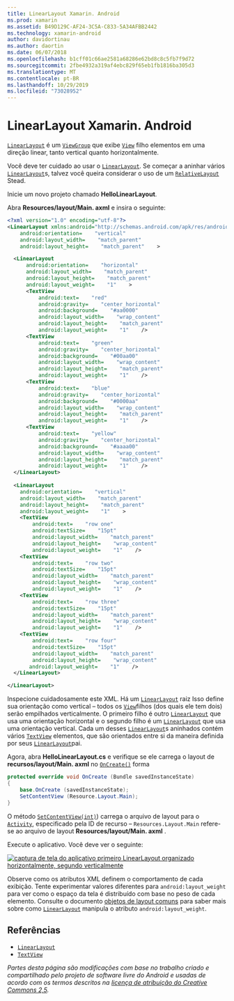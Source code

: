 ```yaml
---
title: LinearLayout Xamarin. Android
ms.prod: xamarin
ms.assetid: B49D129C-AF24-3C5A-C833-5A34AFBB2442
ms.technology: xamarin-android
author: davidortinau
ms.author: daortin
ms.date: 06/07/2018
ms.openlocfilehash: b1cff01c66ae2581a68286e62bd8c8c5fb7f9d72
ms.sourcegitcommit: 2fbe4932a319af4ebc829f65eb1fb1816ba305d3
ms.translationtype: MT
ms.contentlocale: pt-BR
ms.lasthandoff: 10/29/2019
ms.locfileid: "73028952"
---
```

# <a name="xamarinandroid-linearlayout"></a>LinearLayout Xamarin. Android

[`LinearLayout`](xref:Android.Widget.LinearLayout) é um [`ViewGroup`](xref:Android.Views.ViewGroup)
que exibe [`View`](xref:Android.Views.View) filho
elementos em uma direção linear, tanto vertical quanto horizontalmente.

Você deve ter cuidado ao usar o [`LinearLayout`](xref:Android.Widget.LinearLayout).
Se começar a aninhar vários [`LinearLayout`](xref:Android.Widget.LinearLayout)s, talvez você queira considerar o uso de um [`RelativeLayout`](xref:Android.Widget.RelativeLayout)
Stead.

Inicie um novo projeto chamado **HelloLinearLayout**.

Abra **Resources/layout/Main. axml** e insira o seguinte:

```xml
<?xml version="1.0" encoding="utf-8"?>
<LinearLayout xmlns:android="http://schemas.android.com/apk/res/android"
    android:orientation=    "vertical"
    android:layout_width=    "match_parent"
    android:layout_height=    "match_parent"    >

  <LinearLayout
      android:orientation=    "horizontal"
      android:layout_width=    "match_parent"
      android:layout_height=    "match_parent"
      android:layout_weight=    "1"    >
      <TextView
          android:text=    "red"
          android:gravity=    "center_horizontal"
          android:background=    "#aa0000"
          android:layout_width=    "wrap_content"
          android:layout_height=    "match_parent"
          android:layout_weight=    "1"    />
      <TextView
          android:text=    "green"
          android:gravity=    "center_horizontal"
          android:background=    "#00aa00"
          android:layout_width=    "wrap_content"
          android:layout_height=    "match_parent"
          android:layout_weight=    "1"    />
      <TextView
          android:text=    "blue"
          android:gravity=    "center_horizontal"
          android:background=    "#0000aa"
          android:layout_width=    "wrap_content"
          android:layout_height=    "match_parent"
          android:layout_weight=    "1"    />
      <TextView
          android:text=    "yellow"
          android:gravity=    "center_horizontal"
          android:background=    "#aaaa00"
          android:layout_width=    "wrap_content"
          android:layout_height=    "match_parent"
          android:layout_weight=    "1"    />
  </LinearLayout>
        
  <LinearLayout
    android:orientation=    "vertical"
    android:layout_width=    "match_parent"
    android:layout_height=    "match_parent"
    android:layout_weight=    "1"    >
    <TextView
        android:text=    "row one"
        android:textSize=    "15pt"
        android:layout_width=    "match_parent"
        android:layout_height=    "wrap_content"
        android:layout_weight=    "1"    />
    <TextView
        android:text=    "row two"
        android:textSize=    "15pt"
        android:layout_width=    "match_parent"
        android:layout_height=    "wrap_content"
        android:layout_weight=    "1"    />
    <TextView
        android:text=    "row three"
        android:textSize=    "15pt"
        android:layout_width=    "match_parent"
        android:layout_height=    "wrap_content"
        android:layout_weight=    "1"    />
    <TextView
        android:text=    "row four"
        android:textSize=    "15pt"
        android:layout_width=    "match_parent"
        android:layout_height=    "wrap_content"
       android:layout_weight=    "1"    />
  </LinearLayout>

</LinearLayout>
```

Inspecione cuidadosamente este XML. Há um [`LinearLayout`](xref:Android.Widget.LinearLayout) raiz
Isso define sua orientação como vertical &ndash; todos os [`View`](xref:Android.Views.View)filhos (dos quais ele tem dois) serão empilhados verticalmente. O primeiro filho é outro [`LinearLayout`](xref:Android.Widget.LinearLayout)
que usa uma orientação horizontal e o segundo filho é um [`LinearLayout`](xref:Android.Widget.LinearLayout)
que usa uma orientação vertical. Cada um desses [`LinearLayout`](xref:Android.Widget.LinearLayout)s aninhados contém vários [`TextView`](xref:Android.Widget.TextView)
elementos, que são orientados entre si da maneira definida por seus [`LinearLayout`](xref:Android.Widget.LinearLayout)pai.

Agora, abra **HelloLinearLayout.cs** e verifique se ele carrega o layout de **recursos/layout/Main. axml** no [`OnCreate()`](xref:Android.App.Activity.OnCreate*)
forma

```csharp
protected override void OnCreate (Bundle savedInstanceState)
{
    base.OnCreate (savedInstanceState);
    SetContentView (Resource.Layout.Main);
}
```

O método [`SetContentView(int)`](xref:Android.App.Activity.SetContentView*)) carrega o arquivo de layout para o [`Activity`](xref:Android.App.Activity), especificado pela ID de recurso &ndash; `Resources.Layout.Main` refere-se ao arquivo de layout **Resources/layout/Main. axml** .

Execute o aplicativo. Você deve ver o seguinte:

[![captura de tela do aplicativo primeiro LinearLayout organizado horizontalmente, segundo verticalmente](linear-layout-images/helloviews1.png)](linear-layout-images/helloviews1.png#lightbox)

Observe como os atributos XML definem o comportamento de cada exibição. Tente experimentar valores diferentes para `android:layout_weight` para ver como o espaço da tela é distribuído com base no peso de cada elemento. Consulte o documento [objetos de layout comuns](https://developer.android.com/guide/topics/ui/declaring-layout.html) para saber mais sobre como [`LinearLayout`](xref:Android.Widget.LinearLayout)
manipula o atributo `android:layout_weight`.

## <a name="references"></a>Referências

- [`LinearLayout`](xref:Android.Widget.LinearLayout)
- [`TextView`](xref:Android.Widget.TextView)

_Partes desta página são modificações com base no trabalho criado e compartilhado pelo projeto de software livre do Android e usadas de acordo com os termos descritos na [licença de atribuição do Creative Commons 2,5](https://creativecommons.org/licenses/by/2.5/)._
